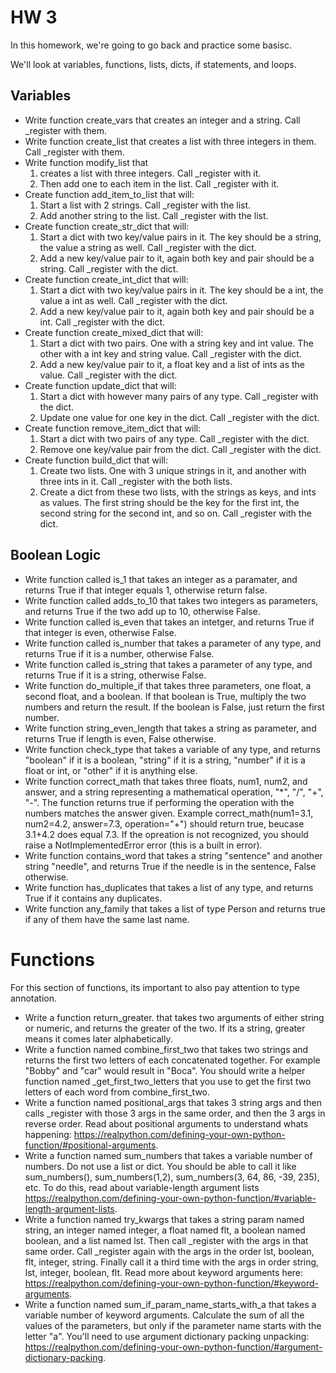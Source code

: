 # HW 3
In this homework, we're going to go back and practice some basisc.

We'll look at variables, functions, lists, dicts, if statements, and loops.

## Variables
- Write function create_vars that creates an integer and a string. Call _register with them.
- Write function create_list that creates a list with three integers in them. Call _register with them.
- Write function modify_list that
    1. creates a list with three integers. Call _register with it.
    2. Then add one to each item in the list. Call _register with it.
- Create function add_item_to_list that will:
    1. Start a list with 2 strings. Call _register with the list.
    2. Add another string to the list. Call _register with the list.
- Create function create_str_dict that will:
    1. Start a dict with two key/value pairs in it. The key should be a string, the value a string as well. Call _register with the dict.
    2. Add a new key/value pair to it, again both key and pair should be a string. Call _register with the dict.
- Create function create_int_dict that will:
    1. Start a dict with two key/value pairs in it. The key should be a int, the value a int as well. Call _register with the dict.
    2. Add a new key/value pair to it, again both key and pair should be a int. Call _register with the dict.
- Create function create_mixed_dict that will:
    1. Start a dict with two pairs. One with a string key and int value. The other with a int key and string value. Call _register with the dict.
    2. Add a new key/value pair to it, a float key and a list of ints as the value. Call _register with the dict.
- Create function update_dict that will:
    1. Start a dict with however many pairs of any type. Call _register with the dict.
    2. Update one value for one key in the dict. Call _register with the dict.
- Create function remove_item_dict that will:
    1. Start a dict with two pairs of any type. Call _register with the dict.
    2. Remove one key/value pair from the dict. Call _register with the dict.
- Create function build_dict that will:
    1. Create two lists. One with 3 unique strings in it, and another with three ints in it. Call _register with the both lists.
    2. Create a dict from these two lists, with the strings as keys, and ints as values. The first string should be the key for the first int, the second string for the second int, and so on. Call _register with the dict.
## Boolean Logic
- Write function called is_1 that takes an integer as a paramater, and returns True if that integer equals 1, otherwise return false.
- Write function called adds_to_10 that takes two integers as parameters, and returns True if the two add up to 10, otherwise False.
- Write function called is_even that takes an intetger, and returns True if that integer is even, otherwise False.
- Write function called is_number that takes a parameter of any type, and returns True if it is a number, otherwise False.
- Write function called is_string that takes a parameter of any type, and returns True if it is a string, otherwise False.
- Write function do_multiple_if that takes three parameters, one float, a second float, and a boolean. If that boolean is True, multiply the two numbers and return the result. If the boolean is False, just return the first number.
- Write function string_even_length that takes a string as parameter, and returns True if length is even, False otherwise.
- Write function check_type that takes a variable of any type, and returns "boolean" if it is a boolean, "string" if it is a string, "number" if it is a float or int, or "other" if it is anything else.
- Write function correct_math that takes three floats, num1, num2, and answer, and a string representing a mathematical operation, "*", "/", "+", "-". The function returns true if performing the operation with the numbers matches the answer given. Example correct_math(num1=3.1, num2=4.2, answer=7.3, operation="+") should return true, beucase 3.1+4.2 does equal 7.3. If the opreation is not recognized, you should raise a NotImplementedError error (this is a built in error).
- Write function contains_word that takes a string "sentence" and another string "needle", and returns True if the needle is in the sentence, False otherwise.
- Write function has_duplicates that takes a list of any type, and returns True if it contains any duplicates.
- Write function any_family that takes a list of type Person and returns true if any of them have the same last name.

# Functions
For this section of functions, its important to also pay attention to type annotation.

- Write a function return_greater. that takes two arguments of either string or numeric, and returns the greater of the two. If its a string, greater means it comes later alphabetically.
- Write a function named combine_first_two that takes two strings and returns the first two letters of each concatenated together. For example "Bobby" and "car" would result in "Boca". You should write a helper function named _get_first_two_letters that you use to get the first two letters of each word from combine_first_two.
- Write a function named positional_args that takes 3 string args and then calls _register with those 3 args in the same order, and then the 3 args in reverse order. Read about positional arguments to understand whats happening: https://realpython.com/defining-your-own-python-function/#positional-arguments.
- Write a function named sum_numbers that takes a variable number of numbers. Do not use a list or dict. You should be able to call it like sum_numbers(), sum_numbers(1,2), sum_numbers(3, 64, 86, -39, 235), etc. To do this, read about variable-length argument lists https://realpython.com/defining-your-own-python-function/#variable-length-argument-lists.
- Write a function named try_kwargs that takes a string param named string, an integer named integer, a float named flt, a boolean named boolean, and a list named lst. Then call _register with the args in that same order. Call _register again with the args in the order lst, boolean, flt, integer, string. Finally call it a third time with the args in order string, lst, integer, boolean, flt. Read more about keyword arguments here: https://realpython.com/defining-your-own-python-function/#keyword-arguments.
- Write a function named sum_if_param_name_starts_with_a that takes a variable number of keyword arguments. Calculate the sum of all the values of the parameters, but only if the parameter name starts with the letter "a". You'll need to use argument dictionary packing unpacking: https://realpython.com/defining-your-own-python-function/#argument-dictionary-packing.
